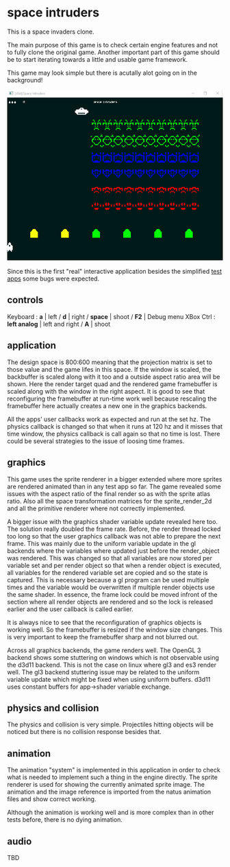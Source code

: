 # space intruders
This is a space invaders clone. 

The main purpose of this game is to check certain engine features and not to fully clone the original game. Another important part of this game should be to start iterating towards a little and usable game framework. 

This game may look simple but there is acutally alot going on in the background!

![sample](https://github.com/aconstlink/games/blob/main/space_intruders/sample_image.png "Sample Image")

Since this is the first "real" interactive application besides the simplified [test apps](https://github.com/aconstlink/natus_tests) some bugs were expected. 

## controls
Keyboard : **a** | left / **d** | right / **space** | shoot / **F2** | Debug menu
XBox Ctrl : **left analog** | left and right / **A** | shoot

## application

The design space is 800:600 meaning that the projection matrix is set to those value and the game lifes in this space. If the window is scaled, the backbuffer is scaled along with it too and a outside aspect ratio area will be shown. Here the render target quad and the rendered game framebuffer is scaled along with the window in the right aspect. It is good to see that reconfiguring the framebuffer at run-time work well because rescaling the framebuffer here actually creates a new one in the graphics backends. 

All the apps' user callbacks work as expected and run at the set hz. The physics callback is changed so that when it runs at 120 hz and it misses that time window, the physics callback is call again so that no time is lost. There could be several strategies to the issue of loosing time frames. 

## graphics
This game uses the sprite renderer in a bigger extended where more sprites are rendered animated than in any test app so far. The game revealed some issues with the aspect ratio of the final render so as with the sprite atlas ratio. Also all the space transformation matrices for the sprite_render_2d and all the primitive renderer where not correctly implemented.

A bigger issue with the graphics shader variable update revealed here too. The solution really doubled the frame rate. Before, the render thread locked too long so that the user graphics callback was not able to prepare the next frame. This was mainly due to the uniform variable update in the gl backends where the variables where updated just before the render_object was rendered. This was changed so that all variables are now stored per variable set and per render object so that when a render object is executed, all variables for the rendered variable set are copied and so the state is captured. This is necessary because a gl program can be used multiple times and the variable would be overwritten if multiple render objects use the same shader. 
In essence, the frame lock could be moved infront of the section where all render objects are rendered and so the lock is released earlier and the user callback is called earlier. 

It is always nice to see that the reconfiguration of graphics objects is working well. So the framebuffer is resized if the window size changes. This is very important to keep the framebuffer sharp and not blurred out.

Across all graphics backends, the game renders well. The OpenGL 3 backend shows some stuttering on windows which is not observable using the d3d11 backend. This is not the case on linux where gl3 and es3 render well. The gl3 backend stuttering issue may be related to the uniform variable update which might be fixed when using uniform buffers. d3d11 uses constant buffers for app->shader variable exchange.

## physics and collision
The physics and collision is very simple. Projectiles hitting objects will be noticed but there is no collision response besides that.

## animation
The animation "system" is implemented in this application in order to check what is needed to implement such a thing in the engine directly. The sprite renderer is used for showing the currently animated sprite image. The animation and the image reference is imported from the natus animation files and show correct working.

Although the animation is working well and is more complex than in other tests before, there is no dying animation.

## audio
TBD
